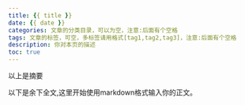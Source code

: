 ```yaml
---
title: {{ title }}
date: {{ date }}
categories: 文章的分类目录，可以为空，注意:后面有个空格
tags: 文章的标签，可空，多标签请用格式[tag1,tag2,tag3]，注意:后面有个空格
description: 你对本页的描述
toc: true
---
```

以上是摘要
<!--more-->
以下是余下全文,这里开始使用markdown格式输入你的正文。
